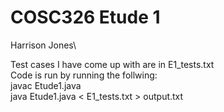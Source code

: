 # COSC326 Etude 1
Harrison Jones\

Test cases I have come up with are in E1_tests.txt \
Code is run by running the follwing:\
javac Etude1.java\
java Etude1.java < E1_tests.txt > output.txt
